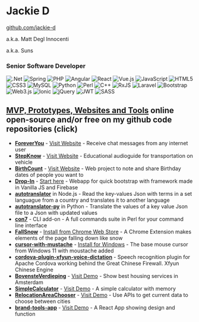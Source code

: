 # Jackie D

[github.com/jackie-d](https://github.com/jackie-d)

a.k.a. Matt Degl Innocenti

a.k.a. Suns

### Senior Software Developer

![.Net](https://img.shields.io/badge/.NET-5C2D91?style=for-the-badge&logo=.net&logoColor=white) ![Spring](https://img.shields.io/badge/spring-%236DB33F.svg?style=for-the-badge&logo=spring&logoColor=white) ![PHP](https://img.shields.io/badge/php-%23777BB4.svg?style=for-the-badge&logo=php&logoColor=white) ![Angular](https://img.shields.io/badge/angular-%23DD0031.svg?style=for-the-badge&logo=angular&logoColor=white) ![React](https://img.shields.io/badge/react-%2320232a.svg?style=for-the-badge&logo=react&logoColor=%2361DAFB) ![Vue.js](https://img.shields.io/badge/vuejs-%2335495e.svg?style=for-the-badge&logo=vuedotjs&logoColor=%234FC08D) ![JavaScript](https://img.shields.io/badge/javascript-%23323330.svg?style=for-the-badge&logo=javascript&logoColor=%23F7DF1E) ![HTML5](https://img.shields.io/badge/html5-%23E34F26.svg?style=for-the-badge&logo=html5&logoColor=white) ![CSS3](https://img.shields.io/badge/css3-%231572B6.svg?style=for-the-badge&logo=css3&logoColor=white) ![MySQL](https://img.shields.io/badge/mysql-%2300f.svg?style=for-the-badge&logo=mysql&logoColor=white) ![Python](https://img.shields.io/badge/python-3670A0?style=for-the-badge&logo=python&logoColor=ffdd54) ![Perl](https://img.shields.io/badge/perl-%2339457E.svg?style=for-the-badge&logo=perl&logoColor=white) ![C++](https://img.shields.io/badge/c++-%2300599C.svg?style=for-the-badge&logo=c%2B%2B&logoColor=white) ![RxJS](https://img.shields.io/badge/rxjs-%23B7178C.svg?style=for-the-badge&logo=reactivex&logoColor=white) ![Laravel](https://img.shields.io/badge/laravel-%23FF2D20.svg?style=for-the-badge&logo=laravel&logoColor=white) ![Bootstrap](https://img.shields.io/badge/bootstrap-%238511FA.svg?style=for-the-badge&logo=bootstrap&logoColor=white) ![Web3.js](https://img.shields.io/badge/web3.js-F16822?style=for-the-badge&logo=web3.js&logoColor=white) ![Ionic](https://img.shields.io/badge/Ionic-%233880FF.svg?style=for-the-badge&logo=Ionic&logoColor=white) ![jQuery](https://img.shields.io/badge/jquery-%230769AD.svg?style=for-the-badge&logo=jquery&logoColor=white) ![JWT](https://img.shields.io/badge/JWT-black?style=for-the-badge&logo=JSON%20web%20tokens) ![SASS](https://img.shields.io/badge/SASS-hotpink.svg?style=for-the-badge&logo=SASS&logoColor=white) 

## [MVP, Prototypes, Websites and Tools](https://github.com/jackie-d?tab=repositories&q=&type=&language=&sort=name) online open-source and/or free on my github code repositories (click)

- **[ForeverYou](https://github.com/jackie-d/foreveryou)** - [Visit Website](https://foreveryou-27e01.web.app/) - Receive chat messages from any internet user
- **[StepKnow](https://github.com/jackie-d/stepknow)** - [Visit Website](https://stepknow-c839d.web.app/) - Educational audioguide for transportation on vehicle
- **[BirthCount](https://github.com/jackie-d/BirthCount)** - [Visit Website](https://birthcount-56e78.firebaseapp.com/) - Web project to note and share Birthday dates of people you want to
- **[Drop-In](https://github.com/jackie-d/dropin)** - [Start here](https://github.com/jackie-d/dropin) - Webapp for quick bootstrap with framework made in Vanilla JS and Firebase
- **[autotranslator](https://github.com/jackie-d/autotranslator)** in Node.js - Read the key-values Json with terms in a set languague from a country and translates it to another language
- **[autotranslator-py](https://github.com/jackie-d/autotranslator-py)** in Python - Translate the values of a key value Json file to a Json with updated values
- **[con7](https://github.com/jackie-d/con7)** - CLI add-on - A full commands suite in Perl for your command line interface
- **[FallSnow](https://github.com/jackie-d/fallsnow)** - [Install from Chrome Web Store](https://chromewebstore.google.com/u/4/detail/fallsnow/ncbkadbgclaojnbllpaickigakhnnkne) - A Chrome Extension makes elements of the page falling down like snow
- **[cursor-with-mustache](https://github.com/jackie-d/cursor-with-mustache)** - [Install for Windows](https://github.com/jackie-d/cursor-with-mustache/releases) - The base mouse cursor from Windows 11 with moustache added
- **[cordova-plugin-xfyun-voice-dictation](https://github.com/jackie-d/cordova-plugin-xfyun-voice-dictation)** - Speech recognition plugin for Apache Cordova working behind the Great Chinese Firewall. Xfyun Chinese Engine
- **[BovensteVerdieping](https://github.com/jackie-d/bovenste-verdieping)** - [Visit Demo](https://bovensteverdieping.azurewebsites.net/) - Show best housing services in Amsterdam
- **[SimpleCalculator](https://github.com/jackie-d/simple-calculator)** - [Visit Demo](https://calc.eu-north-1.elasticbeanstalk.com/) - A simple calculator with memory
- **[RelocationAreaChooser](https://github.com/jackie-d/relocation-area-chooser)** - [Visit Demo](https://relocation-area-chooser.web.app/) - Use APIs to get current data to choose between cities
- **[brand-tools-app](https://github.com/jackie-d/brand-tools-app)** - [Visit Demo](https://brand-tools-app.web.app/) - A React App showing design and function